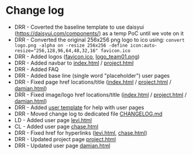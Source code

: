 # Change log
* DRR - Coverted the baseline template to use daisyui (https://daisyui.com/components/) as a temp PoC until we vote on it
* DRR - Converted the original 256x256 png logo to ico using: `convert logo.png -alpha on -resize 256x256 -define icon:auto-resize="256,128,96,64,48,32,16" favicon.ico`
* DRR - Added logos ([favicon.ico](favicon.ico), [logo_team01.png](logo_team01.png))
* DRR - Added navbar to [index.html](index.html) / [project.html](project.html)
* DRR - Added FAQ
* DRR - Added base line (single word "placeholder") user pages
* DRR - Fixed page href locations/title ([index.html](index.html) / [project.html](project.html) / [damian.html](damian.html))
* DRR - Fixed image/logo href locations/title ([index.html](index.html) / [project.html](project.html) / [damian.html](damian.html))
* DRR - Added [user template](/team-member/user-template.html) for help with user pages
* DRR - Moved change log to dedicated file [CHANGELOG.md](CHANGELOG.md)
* LD - Added user page [levi.html](/team-member/levi.html)
* CL - Added user page [chase.html](/team-member/chase.html)
* DRR - Fixed href for hyperlinks ([levi.html](/team-member/levi.html), [chase.html](/team-member/chase.html))
* DRR - Updated project page [project.html](/project.html)
* DRR - Updated user page [damian.html](/team-member/damian.html)